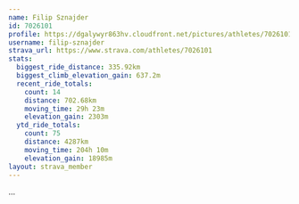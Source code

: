 ```yaml
---
name: Filip Sznajder
id: 7026101
profile: https://dgalywyr863hv.cloudfront.net/pictures/athletes/7026101/2123836/17/large.jpg
username: filip-sznajder
strava_url: https://www.strava.com/athletes/7026101
stats:
  biggest_ride_distance: 335.92km
  biggest_climb_elevation_gain: 637.2m
  recent_ride_totals:
    count: 14
    distance: 702.68km
    moving_time: 29h 23m
    elevation_gain: 2303m
  ytd_ride_totals:
    count: 75
    distance: 4287km
    moving_time: 204h 10m
    elevation_gain: 18985m
layout: strava_member
--- 
```

...

